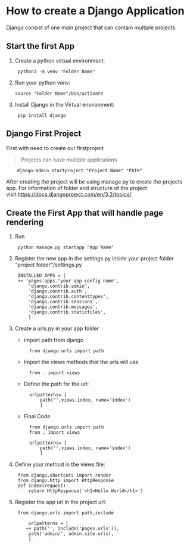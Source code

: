 # How to create a Django Application

Django consist of one main project that can contain multiple projects.

## Start the first App

1. Create a python virtual environment:

        python3 -m venv "Folder Name"

2. Run your python venv:

       source "Folder Name"/bin/activate

3. Install Django in the Virtual environment:

        pip install django

## Django First Project

First with need to create our firstproject
>Projects can have multiple applications

        django-admin startproject "Project Name" "PATH"

After creating the project will be using manage.py to create the projects app. For information of folder and structure of the project visit:https://docs.djangoproject.com/en/3.2/topics/


## Create the First App that will handle page rendering

1. Run

        python manage.py startapp "App Name"

2. Register the new app in the settings.py inside your project folder "project folder"/settings.py

        INSTALLED_APPS = [
        ++ 'pages.apps."your app config name',
            'django.contrib.admin',
            'django.contrib.auth',
            'django.contrib.contenttypes',
            'django.contrib.sessions',
            'django.contrib.messages',
            'django.contrib.staticfiles',
            ]

3. Create a urls.py in your app folder 
    - import path from django

            from django.urls import path

    - Import the views methods that the urls will use 

            from . import views
    - Define the path for the url:

            urlpatterns= [
                path('',views.index, name='index')
                ]
    
    - Final Code
    
            from django.urls import path
            from . import views

            urlpatterns= [
                path('',views.index, name='index')
                ]

5. Define your method in the views file:

        from django.shortcuts import render
        from django.http import HttpResponse
        def index(request):
            return HttpResponse('<h1>Hello World</h1>')

6. Register the app url in the project url:


        from django.urls import path,include

            urlpatterns = [
           ++ path('', include('pages.urls')),
            path('admin/', admin.site.urls),
            ]




    